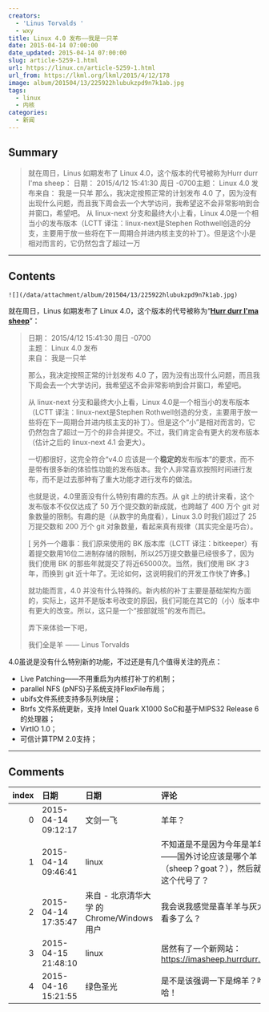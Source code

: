 ```yaml
---
creators:
  - 'Linus Torvalds '
  - wxy
title: Linux 4.0 发布——我是一只羊
date: 2015-04-14 07:00:00
date_updated: 2015-04-14 07:00:00
slug: article-5259-1.html
url: https://linux.cn/article-5259-1.html
url_from: https://lkml.org/lkml/2015/4/12/178
image: album/201504/13/225922hlubukzpd9n7k1ab.jpg
tags:
  - linux
  - 内核
categories:
  - 新闻
---
```


## Summary

> 就在周日，Linus 如期发布了 Linux 4.0，这个版本的代号被称为Hurr durr I'ma sheep：  日期： 2015/4/12 15:41:30 周日 -0700主题： Linux 4.0 发布来自： 我是一只羊 那么，我决定按照正常的计划发布 4.0 了，因为没有出现什么问题，而且我下周会去一个大学访问，我希望这不会非常影响到合并窗口，希望吧。 从 linux-next 分支和最终大小上看，Linux 4.0是一个相当小的发布版本（LCTT 译注：linux-next是Stephen Rothwell创造的分支，主要用于放一些将在下一周期合并进内核主支的补丁）。但是这个小是相对而言的，它仍然包含了超过一万

***

<!-- more -->

## Contents

`![](/data/attachment/album/201504/13/225922hlubukzpd9n7k1ab.jpg)`

就在周日，Linus 如期发布了 Linux 4.0，这个版本的代号被称为“**[Hurr durr I'ma sheep](https://imasheep.hurrdurr.org/)**”：

> 
> 日期： 2015/4/12 15:41:30 周日 -0700  
> 主题： Linux 4.0 发布  
> 来自： 我是一只羊
> 
> 
>   
> 那么，我决定按照正常的计划发布 4.0 了，因为没有出现什么问题，而且我下周会去一个大学访问，我希望这不会非常影响到合并窗口，希望吧。
> 
> 
> 从 linux-next 分支和最终大小上看，Linux 4.0是一个相当小的发布版本（LCTT 译注：linux-next是Stephen Rothwell创造的分支，主要用于放一些将在下一周期合并进内核主支的补丁）。但是这个“小”是相对而言的，它仍然包含了超过一万个的非合并提交。不过，我们肯定会有更大的发布版本（估计之后的 linux-next 4.1 会更大）。
> 
> 
> 一切都很好，这完全符合“v4.0 应该是一个**稳定的**发布版本”的要求，而不是带有很多新的体验性功能的发布版本。我个人非常喜欢按照时间进行发布，而不是过去那种有了重大功能才进行发布的做法。
> 
> 
> 也就是说，4.0里面没有什么特别有趣的东西。从 git 上的统计来看，这个发布版本不仅仅达成了 50 万个提交数的新成就，也跨越了 400 万个 git 对象数量的限制。有趣的是（从数字的角度看），Linux 3.0 时我们超过了 25 万提交数和 200 万个 git 对象数量，看起来真有规律（其实完全是巧合）。
> 
> 
> [ 另外一个趣事：我们原来使用的 BK 版本库（LCTT 译注：bitkeeper）有着提交数用16位二进制存储的限制，所以25万提交数量已经很多了，因为我们使用 BK 的那些年就提交了将近65000次。当然，我们使用 BK 才3年，而换到 git 近十年了。无论如何，这说明我们的开发工作快了**许多**。]
> 
> 
> 就功能而言，4.0 并没有什么特殊的。新内核的补丁主要是基础架构方面的，实际上，这并不是版本号改变的原因，我们可能在其它的（小）版本中有更大的改变。所以，这只是一个“按部就班”的发布而已。
> 
> 
> 弄下来体验一下吧，
> 
> 
> 我们全是羊 —— Linus Torvalds 
> 
> 
> 

4.0虽说是没有什么特别新的功能，不过还是有几个值得关注的亮点：

* Live Patching——不用重启为内核打补丁的机制；
* parallel NFS (pNFS)子系统支持FlexFile布局；
* ubifs文件系统支持多队列块层；
* Btrfs 文件系统更新，支持 Intel Quark X1000 SoC和基于MIPS32 Release 6的处理器；
* VirtIO 1.0；
* 可信计算TPM 2.0支持；

***

## Comments

|   index | 日期                | 日期                                       | 评论                                                                                    |
|--------:|:--------------------|:-------------------------------------------|:----------------------------------------------------------------------------------------|
|       0 | 2015-04-14 09:12:17 | 文剑一飞                                   | 羊年？                                                                                  |
|       1 | 2015-04-14 09:46:41 | linux                                      | 不知道是不是因为今年是羊年——国外讨论应该是哪个羊（sheep？goat？），然后就用这个代号了？ |
|       2 | 2015-04-14 17:35:47 | 来自 - 北京清华大学 的 Chrome/Windows 用户 | 我会说我感觉是喜羊羊与灰太狼看多了么？                                                  |
|       3 | 2015-04-15 21:48:10 | linux                                      | 居然有了一个新网站： https://imasheep.hurrdurr.org/                                     |
|       4 | 2015-04-16 15:21:55 | 绿色圣光                                   | 是不是该强调一下是绵羊？哈哈！                                                          |
